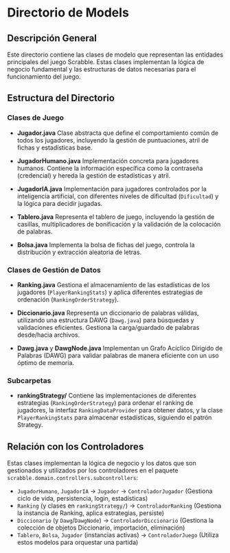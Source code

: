 # Directorio de Models

## Descripción General

Este directorio contiene las clases de modelo que representan las entidades principales del juego Scrabble. Estas clases implementan la lógica de negocio fundamental y las estructuras de datos necesarias para el funcionamiento del juego.

## Estructura del Directorio

### Clases de Juego

-   **Jugador.java**
    Clase abstracta que define el comportamiento común de todos los jugadores, incluyendo la gestión de puntuaciones, atril de fichas y estadísticas base.

-   **JugadorHumano.java**
    Implementación concreta para jugadores humanos. Contiene la información específica como la contraseña (credencial) y hereda la gestión de estadísticas y atril.

-   **JugadorIA.java**
    Implementación para jugadores controlados por la inteligencia artificial, con diferentes niveles de dificultad (`Dificultad`) y la lógica para decidir jugadas.

-   **Tablero.java**
    Representa el tablero de juego, incluyendo la gestión de casillas, multiplicadores de bonificación y la validación de la colocación de palabras.

-   **Bolsa.java**
    Implementa la bolsa de fichas del juego, controla la distribución y extracción aleatoria de letras.

### Clases de Gestión de Datos

-   **Ranking.java**
    Gestiona el almacenamiento de las estadísticas de los jugadores (`PlayerRankingStats`) y aplica diferentes estrategias de ordenación (`RankingOrderStrategy`).

-   **Diccionario.java**
    Representa un diccionario de palabras válidas, utilizando una estructura DAWG (`Dawg.java`) para búsquedas y validaciones eficientes. Gestiona la carga/guardado de palabras desde/hacia archivos.

-   **Dawg.java** y **DawgNode.java**
    Implementan un Grafo Acíclico Dirigido de Palabras (DAWG) para validar palabras de manera eficiente con un uso óptimo de memoria.

### Subcarpetas

-   **rankingStrategy/**
    Contiene las implementaciones de diferentes estrategias (`RankingOrderStrategy`) para ordenar el ranking de jugadores, la interfaz `RankingDataProvider` para obtener datos, y la clase `PlayerRankingStats` para almacenar estadísticas, siguiendo el patrón Strategy.

## Relación con los Controladores

Estas clases implementan la lógica de negocio y los datos que son gestionados y utilizados por los controladores en el paquete `scrabble.domain.controllers.subcontrollers`:

-   `JugadorHumano`, `JugadorIA` → `Jugador` → `ControladorJugador` (Gestiona ciclo de vida, persistencia, login, estadísticas)
-   `Ranking` (y clases en `rankingStrategy/`) → `ControladorRanking` (Gestiona la instancia de Ranking, aplica estrategias, persiste) 
-   `Diccionario` (y `Dawg`/`DawgNode`) → `ControladorDiccionario` (Gestiona la colección de objetos Diccionario, importación, eliminación)
-   `Tablero`, `Bolsa`, `Jugador` (instancias activas) → `ControladorJuego` (Utiliza estos modelos para orquestar una partida)
